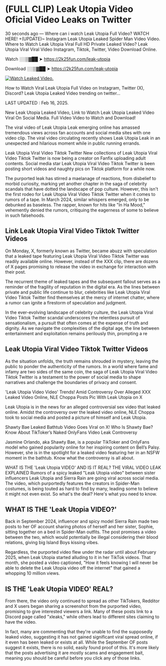 # (FULL CLIP) Leak Utopia Video Oficial Video Leaks on Twitter

30 seconds ago — Where can i watch Leak Utopia Full Video? WATCH HERE! +(UPDATE)~ Instagram Leak Utopia Leaked Spider Man Video Video. Where to Watch Leak Utopia Viral Full HD Private Leaked Video? Leak Utopia Viral Viral Video Instagram, Tiktok, Twitter, Video Download Online.

Watch ░░▒▓██ ➤ https://2k25fun.com/leak-utopia

Download ░░▒▓██ ➤ https://2k25fun.com/leak-utopia

[![Watch Leaked Video.](https://miro.medium.com/v2/resize:fit:828/format:webp/1*cilzJN44JGOrTw9NJCrNHA.gif "Watch Leaked Video")](https://2k25fun.com/leak-utopia)

How to Watch Viral Leak Utopia Full Video on Instagram, Twitter (X), Discord? Leak Utopia Leaked Video trending on twitter...

LAST UPDATED : Feb 16, 2025.

New Leak Utopia Leaked Video, Link to Watch Leak Utopia Leaked Video Viral On Social Media. Full Video Video to Watch and Download!

The viral video of Leak Utopia Leak emerging online has amassed tremendous views across fan accounts and social media sites with one video clip. The viral video circulating recently shows Leak Utopia Leak in an unexpected and hilarious moment while in public running errands.

Leak Utopia Viral Video Tiktok Twitter New collections of Leak Utopia Viral Video Tiktok Twitter is now being a creator on Fanfix uploading adult contents. Social media star Leak Utopia Viral Video Tiktok Twitter is been posting short videos and naughty pics on Tiktok platform for a while now.

The purported leak has stirred a maelanage of reactions, from disbelief to morbid curiosity, marking yet another chapter in the saga of celebrity scandals that have dotted the landscape of pop culture. However, this isn't the first rodeo for Leak Utopia Viral Video Tiktok Twitter when it comes to rumors of a tape. In March 2024, similar whispers emerged, only to be debunked as baseless. The rapper, known for hits like "In Ha Mood," vehemently denied the rumors, critiquing the eagerness of some to believe in such falsehoods.

## Link Leak Utopia Viral Video Tiktok Twitter Videos

On Monday, X, formerly known as Twitter, became abuzz with speculation that a leaked tape featuring Leak Utopia Viral Video Tiktok Twitter was readily available online. However, instead of the XXX clip, there are dozens of X pages promising to release the video in exchange for interaction with their post.

The recurrent theme of leaked tapes and the subsequent fallout serves as a reminder of the fragility of reputation in the digital era. As the lines between private and public life continue to blur, celebrities like Leak Utopia Viral Video Tiktok Twitter find themselves at the mercy of internet chatter, where a rumor can ignite a firestorm of speculation and judgment.

In the ever-evolving landscape of celebrity culture, the Leak Utopia Viral Video Tiktok Twitter scandal underscores the relentless pursuit of sensationalism, a pursuit that often comes at the expense of truth and dignity. As we navigate the complexities of the digital age, the line between entertainment and exploitation remains perilously thin, prompting a re

##  Leak Utopia Viral Video Tiktok Twitter Videos

As the situation unfolds, the truth remains shrouded in mystery, leaving the public to ponder the authenticity of the rumors. In a world where fame and infamy are two sides of the same coin, the saga of Leak Utopia Viral Video Tiktok Twitter is a testament to the power of social media to shape narratives and challenge the boundaries of privacy and consent.

'Leak Utopia Video Video' Trends! Amid Controversy Over Alleged XXX Leaked Video Online, NLE Choppa Posts Pic With Leak Utopia on X

Leak Utopia is in the news for an alleged controversial sex video that leaked online. Amidst the controversy over the leaked video online, NLE Choppa took to social media and posted a picture of himself and Leak Utopia.

Shawty Bae Leaked Bathtub Video Goes Viral on X! Who Is Shawty Bae? Know About TikToker’s Naked OnlyFans Video Leak Controversy

Jasmine Orlando, aka Shawty Bae, is a popular TikToker and OnlyFans model who gained popularity online for her inspiring content on Bell’s Palsy. However, she is in the spotlight for a leaked video featuring her in an NSFW moment in the bathtub. Know what the controversy is all about.

WHAT IS THE 'Leak Utopia VIDEO' AND IS IT REAL? THE VIRAL VIDEO LEAK EXPLAINED Rumors of a spicy leaked "Leak Utopia video" between sister influencers Leak Utopia and Sierra Rain are going viral across social media. The video, which purportedly features the creators in Spider-Man costumes, is being touted as hard to find by many, leading some to believe it might not even exist. So what's the deal? Here's what you need to know.

## WHAT IS THE 'Leak Utopia VIDEO?'

Back in September 2024, influencer and spicy model Sierra Rain made two posts to her OF account sharing photos of herself and her sister, Sophie, sitting together on a bed in Spider-Man outfits. The post promises a video between the two, which would potentially be illegal considering their blood relations, giving big Island Boys kissing vibes.

Regardless, the purported video flew under the radar until about February 2025, when Leak Utopia started alluding to it in her TikTok videos. That month, she posted a video captioned, "How it feels knowing I will never be able to delete the Leak Utopia video off the internet" that gained a whopping 10 million views.

## IS THE 'Leak Utopia VIDEO' REAL?

From there, the video only continued to spread as other TikTokers, Redditor and X users began sharing a screenshot from the purported video, promising to give interested viewers a link. Many of these posts link to a Discord page called "xleaks," while others lead to different sites claiming to have the video.

In fact, many are commenting that they're unable to find the supposedly leaked video, suggesting it has not gained significant viral spread online, if it even has been leaked or exists at all. While the September OF posts suggest it exists, there is no solid, easily found proof of this. It's more likely that the posts advertising it are mostly scams and engagement bait, meaning you should be careful before you click any of those links.